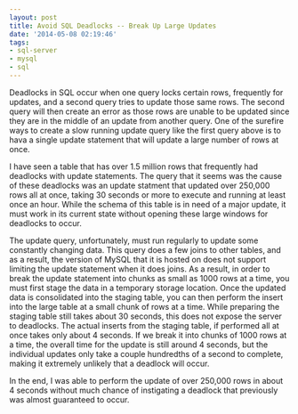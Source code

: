 ```yaml
---
layout: post
title: Avoid SQL Deadlocks -- Break Up Large Updates
date: '2014-05-08 02:19:46'
tags:
- sql-server
- mysql
- sql
---
```


Deadlocks in SQL occur when one query locks certain rows, frequently for updates, and a second query tries to update those same rows. The second query will then create an error as those rows are unable to be updated since they are in the middle of an update from another query. One of the surefire ways to create a slow running update query like the first query above is to hava a single update statement that will update a large number of rows at once.

I have seen a table that has over 1.5 million rows that frequently had deadlocks with update statements. The query that it seems was the cause of these deadlocks was an update statment that updated over 250,000 rows all at once, taking 30 seconds or more to execute and running at least once an hour. While the schema of this table is in need of a major update, it must work in its current state without opening these large windows for deadlocks to occur.

The update query, unfortunately, must run regularly to update some constantly changing data. This query does a few joins to other tables, and as a result, the version of MySQL that it is hosted on does not support limiting the update statement when it does joins. As a result, in order to break the update statement into chunks as small as 1000 rows at a time, you must first stage the data in a temporary storage location. Once the updated data is consolidated into the staging table, you can then perform the insert into the large table at a small chunk of rows at a time. While preparing the staging table still takes about 30 seconds, this does not expose the server to deadlocks. The actual inserts from the staging table, if performed all at once takes only about 4 seconds. If we break it into chunks of 1000 rows at a time, the overall time for the update is still around 4 seconds, but the individual updates only take a couple hundredths of a second to complete, making it extremely unlikely that a deadlock will occur.

In the end, I was able to perform the update of over 250,000 rows in about 4 seconds without much chance of instigating a deadlock that previously was almost guaranteed to occur.